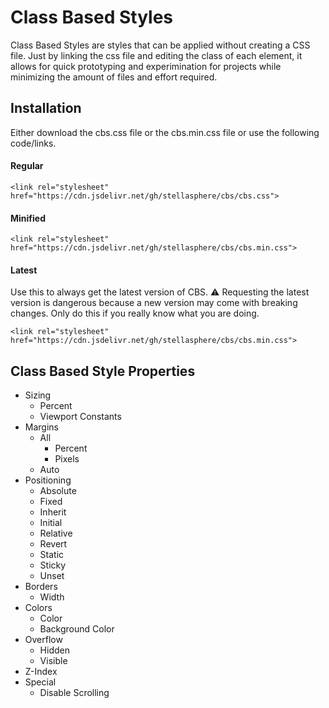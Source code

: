 # Class Based Styles
Class Based Styles are styles that can be applied without creating a CSS file. Just by linking the css file and editing the class of each element, it allows for quick prototyping and experimination for projects while minimizing the amount of files and effort required.

## Installation

Either download the cbs.css file or the cbs.min.css file or use the following code/links.
#### Regular 
```
<link rel="stylesheet" href="https://cdn.jsdelivr.net/gh/stellasphere/cbs/cbs.css">
```
#### Minified 
```
<link rel="stylesheet" href="https://cdn.jsdelivr.net/gh/stellasphere/cbs/cbs.min.css">
```
#### Latest
Use this to always get the latest version of CBS.
:warning: Requesting the latest version is dangerous because a new version may come with breaking changes. Only do this if you really know what you are doing.
```
<link rel="stylesheet" href="https://cdn.jsdelivr.net/gh/stellasphere/cbs/cbs.min.css">
```

## Class Based Style Properties
- Sizing
  - Percent
  - Viewport Constants
- Margins
  - All 
    - Percent
    - Pixels
  - Auto
- Positioning
  - Absolute
  - Fixed
  - Inherit
  - Initial
  - Relative
  - Revert
  - Static
  - Sticky
  - Unset
- Borders
  - Width
- Colors
  - Color
  - Background Color
- Overflow
  - Hidden
  - Visible
- Z-Index
- Special
  - Disable Scrolling
